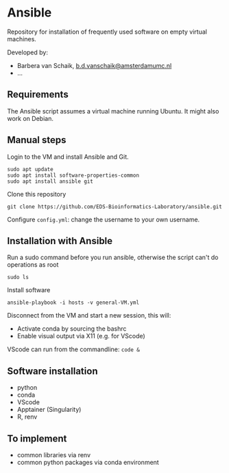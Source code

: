 # Ansible

Repository for installation of frequently used software on empty virtual machines.

Developed by:

* Barbera van Schaik, b.d.vanschaik@amsterdamumc.nl
* ...

## Requirements

The Ansible script assumes a virtual machine running Ubuntu. It might also work on Debian.

## Manual steps

Login to the VM and install Ansible and Git.

```
sudo apt update
sudo apt install software-properties-common
sudo apt install ansible git
```

Clone this repository

```
git clone https://github.com/EDS-Bioinformatics-Laboratory/ansible.git
```

Configure ``config.yml``: change the username to your own username.

## Installation with Ansible

Run a sudo command before you run ansible, otherwise the script can't do operations as root

```
sudo ls
```

Install software

```
ansible-playbook -i hosts -v general-VM.yml
```

Disconnect from the VM and start a new session, this will:

- Activate conda by sourcing the bashrc
- Enable visual output via X11 (e.g. for VScode)

VScode can run from the commandline: ``code &``

## Software installation

* python
* conda
* VScode
* Apptainer (Singularity)
* R, renv

## To implement

* common libraries via renv
* common python packages via conda environment
